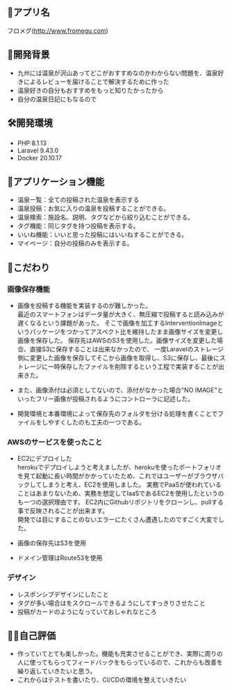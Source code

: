 ## 🛀アプリ名
フロメグ(http://www.fromegu.com)

## 💭開発背景
- 九州には温泉が沢山あってどこがおすすめなのかわからない問題を、温泉好きによるレビューを届けることで解決するために作った
- 温泉好きの自分もおすすめをもっと知りたかったから
- 自分の温泉日記にもなるので

## 🛠開発環境
- PHP 8.1.13
- Laravel 9.43.0
- Docker 20.10.17

## 👀アプリケーション機能

- 温泉一覧：全ての投稿された温泉を表示する
- 温泉投稿：お気に入りの温泉を投稿することができる。
- 温泉検索：施設名、説明、タグなどから絞り込むことができる。
- タグ機能：同じタグを持つ投稿を表示する。
- いいね機能：いいと思った投稿にはいいねすることができる。
- マイページ：自分の投稿のみを表示する。

## 🌟こだわり

### 画像保存機能
- 画像を投稿する機能を実装するのが難しかった。<br>
  最近のスマートフォンはデータ量が大きく、無圧縮で投稿すると読み込みが遅くなるという課題があった。
  そこで画像を加工するInterventionImageというパッケージをつかってアスペクト比を維持したまま画像サイズを変更し画像を保存した。
  保存先はAWSのS3を使用した。画像サイズを変更した場合、直接S3に保存することは出来なかったので、
  一度Laravelのストレージ側に変更した画像を保存してそこから画像を取得し、S3に保存し、最後にストレージに一時保存したファイルを削除するという工程で実装することが出来きた。

- また、画像添付は必須としてないので、添付がなかった場合"NO IMAGE"といったフリー画像が投稿されるようにコントローラに記述した。

- 開発環境と本番環境によって保存先のフォルダを分ける処理を書くことでファイルをしやすくしたのも工夫の一つである。

### AWSのサービスを使ったこと
- EC2にデプロイした<br>
  herokuでデプロイしようと考えましたが、herokuを使ったポートフォリオを見て起動に長い時間がかかっていたため、これではユーザーがブラウザバックしてしまうと考え、EC2を使用しました。
  実務でPaaSが使われていることはあまりないため、実務を想定してIaaSであるEC2を使用したというのも一つの選択理由です。
  EC2内にGithubリポジトリをクローンし、pullする事で反映されることが出来ます。<br>
  開発では目にすることのないエラーにたくさん遭遇したのですごく大変でした。
- 画像の保存先はS3を使用

- ドメイン管理はRoute53を使用


### デザイン
- レスポンシブデザインにしたこと
- タグが多い場合はをスクロールできるようにしてすっきりさせたこと
- 投稿がカードのようになっていておしゃれなところ

## 💁‍♂️自己評価
- 作っていてとても楽しかった。機能も充実させることができ、実際に周りの人に使ってもらってフィードバックをもらっているので、これからも改善を繰り返していきたいと思う。
- これからはテストを書いたり、CI/CDの環境を整えていきたい




